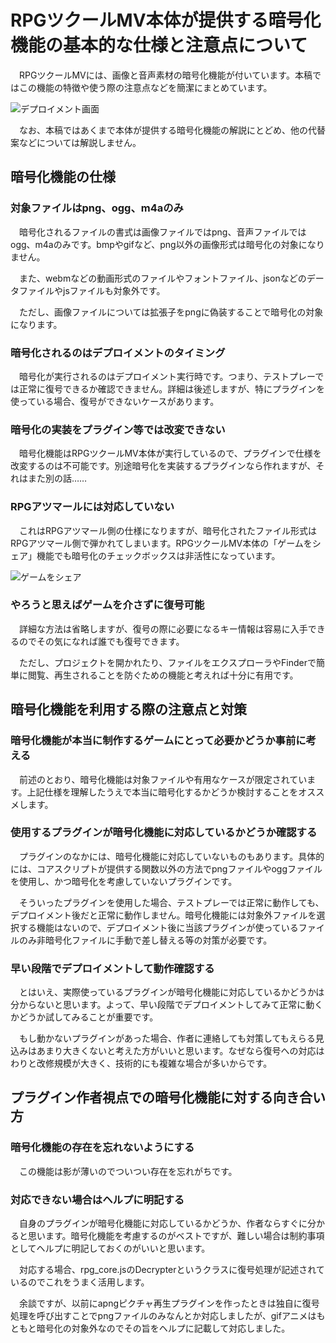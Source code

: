 # RPGツクールMV本体が提供する暗号化機能の基本的な仕様と注意点について
　RPGツクールMVには、画像と音声素材の暗号化機能が付いています。本稿ではこの機能の特徴や使う際の注意点などを簡潔にまとめています。

![デプロイメント画面](https://1.bp.blogspot.com/-c29X_b6U-L0/XlCkz9UMw4I/AAAAAAAAcos/-4mTV8rSqrk6rYnR8EU0X8qCufRptvLzwCLcBGAsYHQ/s1600/2020-02-22.png)

　なお、本稿ではあくまで本体が提供する暗号化機能の解説にとどめ、他の代替案などについては解説しません。

## 暗号化機能の仕様
### 対象ファイルはpng、ogg、m4aのみ
　暗号化されるファイルの書式は画像ファイルではpng、音声ファイルではogg、m4aのみです。bmpやgifなど、png以外の画像形式は暗号化の対象になりません。

　また、webmなどの動画形式のファイルやフォントファイル、jsonなどのデータファイルやjsファイルも対象外です。

　ただし、画像ファイルについては拡張子をpngに偽装することで暗号化の対象になります。

### 暗号化されるのはデプロイメントのタイミング
　暗号化が実行されるのはデプロイメント実行時です。つまり、テストプレーでは正常に復号できるか確認できません。詳細は後述しますが、特にプラグインを使っている場合、復号ができないケースがあります。

### 暗号化の実装をプラグイン等では改変できない
　暗号化機能はRPGツクールMV本体が実行しているので、プラグインで仕様を改変するのは不可能です。別途暗号化を実装するプラグインなら作れますが、それはまた別の話……

### RPGアツマールには対応していない
　これはRPGアツマール側の仕様になりますが、暗号化されたファイル形式はRPGアツマール側で弾かれてしまいます。RPGツクールMV本体の「ゲームをシェア」機能でも暗号化のチェックボックスは非活性になっています。

![ゲームをシェア](https://4.bp.blogspot.com/-bLsw-Thqi_c/XlClrbOwbLI/AAAAAAAAco4/zhQBX2BjLpohptfynfN74kpgoEF5u4IpACLcBGAsYHQ/s1600/2020-02-22%2B%25281%2529.png)

### やろうと思えばゲームを介さずに復号可能
　詳細な方法は省略しますが、復号の際に必要になるキー情報は容易に入手できるのでその気になれば誰でも復号できます。

　ただし、プロジェクトを開かれたり、ファイルをエクスプローラやFinderで簡単に閲覧、再生されることを防ぐための機能と考えれば十分に有用です。

## 暗号化機能を利用する際の注意点と対策
### 暗号化機能が本当に制作するゲームにとって必要かどうか事前に考える
　前述のとおり、暗号化機能は対象ファイルや有用なケースが限定されています。上記仕様を理解したうえで本当に暗号化するかどうか検討することをオススメします。

### 使用するプラグインが暗号化機能に対応しているかどうか確認する
　プラグインのなかには、暗号化機能に対応していないものもあります。具体的には、コアスクリプトが提供する関数以外の方法でpngファイルやoggファイルを使用し、かつ暗号化を考慮していないプラグインです。

　そういったプラグインを使用した場合、テストプレーでは正常に動作しても、デプロイメント後だと正常に動作しません。暗号化機能には対象外ファイルを選択する機能はないので、デプロイメント後に当該プラグインが使っているファイルのみ非暗号化ファイルに手動で差し替える等の対策が必要です。

### 早い段階でデプロイメントして動作確認する
　とはいえ、実際使っているプラグインが暗号化機能に対応しているかどうかは分からないと思います。よって、早い段階でデプロイメントしてみて正常に動くかどうか試してみることが重要です。

　もし動かないプラグインがあった場合、作者に連絡しても対策してもえらる見込みはあまり大きくないと考えた方がいいと思います。なぜなら復号への対応はわりと改修規模が大きく、技術的にも複雑な場合が多いからです。

## プラグイン作者視点での暗号化機能に対する向き合い方
### 暗号化機能の存在を忘れないようにする
　この機能は影が薄いのでついつい存在を忘れがちです。

### 対応できない場合はヘルプに明記する
　自身のプラグインが暗号化機能に対応しているかどうか、作者ならすぐに分かると思います。暗号化機能を考慮するのがベストですが、難しい場合は制約事項としてヘルプに明記しておくのがいいと思います。

　対応する場合、rpg_core.jsのDecrypterというクラスに復号処理が記述されているのでこれをうまく活用します。

　余談ですが、以前にapngピクチャ再生プラグインを作ったときは独自に復号処理を呼び出すことでpngファイルのみなんとか対応しましたが、gifアニメはもともと暗号化の対象外なのでその旨をヘルプに記載して対応しました。



